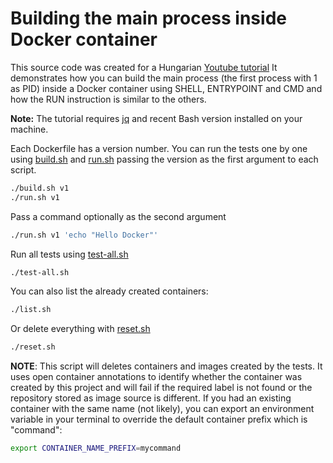 # Building the main process inside Docker container

This source code was created for a Hungarian [Youtube tutorial](https://youtu.be/KWyNaEUw3W8)
It demonstrates how you can build the main process (the first process with 1 as PID) inside a Docker container using SHELL, ENTRYPOINT and CMD and how the RUN instruction is similar to the others.

**Note:** The tutorial requires [jq](https://jqlang.github.io/jq/) and recent Bash version installed on your machine.

Each Dockerfile has a version number. You can run the tests one by one using [build.sh](build.sh) and [run.sh](run.sh) passing the version as the first argument to each script.

```bash
./build.sh v1
./run.sh v1
```

Pass a command optionally as the second argument

```bash
./run.sh v1 'echo "Hello Docker"'
```

Run all tests using [test-all.sh](test-all.sh)

```bash
./test-all.sh
```

You can also list the already created containers:

```bash
./list.sh
```

Or delete everything with [reset.sh](reset.sh)

```bash
./reset.sh
```

**NOTE**: This script will deletes containers and images created by the tests. It uses open container annotations to identify whether the container was created by this project and will fail if the required label is not found or the repository stored as image source is different. If you had an existing container with the same name (not likely), you can export an environment variable in your terminal to override the default container prefix which is "command":

```bash
export CONTAINER_NAME_PREFIX=mycommand
```
